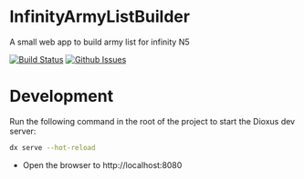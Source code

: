 # InfinityArmyListBuilder
A small web app to build army list for infinity N5

[![Build Status](https://img.shields.io/github/actions/workflow/status/julienlopez/InfinityArmyListBuilder/rust.yml)](https://github.com/julienlopez/InfinityArmyListBuilder)
[![Github Issues](https://img.shields.io/github/issues/julienlopez/InfinityArmyListBuilder.svg)](http://github.com/julienlopez/InfinityArmyListBuilder)


# Development

Run the following command in the root of the project to start the Dioxus dev server:

```bash
dx serve --hot-reload
```

- Open the browser to http://localhost:8080
